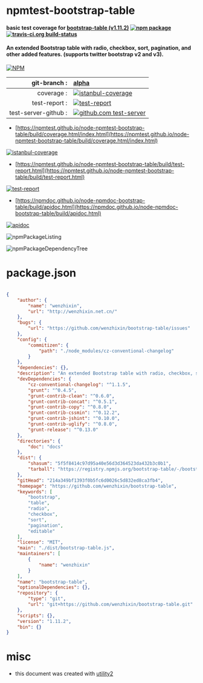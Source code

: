 # npmtest-bootstrap-table

#### basic test coverage for  [bootstrap-table (v1.11.2)](https://github.com/wenzhixin/bootstrap-table)  [![npm package](https://img.shields.io/npm/v/npmtest-bootstrap-table.svg?style=flat-square)](https://www.npmjs.org/package/npmtest-bootstrap-table) [![travis-ci.org build-status](https://api.travis-ci.org/npmtest/node-npmtest-bootstrap-table.svg)](https://travis-ci.org/npmtest/node-npmtest-bootstrap-table)

#### An extended Bootstrap table with radio, checkbox, sort, pagination, and other added features. (supports twitter bootstrap v2 and v3).

[![NPM](https://nodei.co/npm/bootstrap-table.png?downloads=true&downloadRank=true&stars=true)](https://www.npmjs.com/package/bootstrap-table)

| git-branch : | [alpha](https://github.com/npmtest/node-npmtest-bootstrap-table/tree/alpha)|
|--:|:--|
| coverage : | [![istanbul-coverage](https://npmtest.github.io/node-npmtest-bootstrap-table/build/coverage.badge.svg)](https://npmtest.github.io/node-npmtest-bootstrap-table/build/coverage.html/index.html)|
| test-report : | [![test-report](https://npmtest.github.io/node-npmtest-bootstrap-table/build/test-report.badge.svg)](https://npmtest.github.io/node-npmtest-bootstrap-table/build/test-report.html)|
| test-server-github : | [![github.com test-server](https://npmtest.github.io/node-npmtest-bootstrap-table/GitHub-Mark-32px.png)](https://npmtest.github.io/node-npmtest-bootstrap-table/build/app/index.html) | | build-artifacts : | [![build-artifacts](https://npmtest.github.io/node-npmtest-bootstrap-table/glyphicons_144_folder_open.png)](https://github.com/npmtest/node-npmtest-bootstrap-table/tree/gh-pages/build)|

- [https://npmtest.github.io/node-npmtest-bootstrap-table/build/coverage.html/index.html](https://npmtest.github.io/node-npmtest-bootstrap-table/build/coverage.html/index.html)

[![istanbul-coverage](https://npmtest.github.io/node-npmtest-bootstrap-table/build/screenCapture.buildCi.browser.%252Ftmp%252Fbuild%252Fcoverage.lib.html.png)](https://npmtest.github.io/node-npmtest-bootstrap-table/build/coverage.html/index.html)

- [https://npmtest.github.io/node-npmtest-bootstrap-table/build/test-report.html](https://npmtest.github.io/node-npmtest-bootstrap-table/build/test-report.html)

[![test-report](https://npmtest.github.io/node-npmtest-bootstrap-table/build/screenCapture.buildCi.browser.%252Ftmp%252Fbuild%252Ftest-report.html.png)](https://npmtest.github.io/node-npmtest-bootstrap-table/build/test-report.html)

- [https://npmdoc.github.io/node-npmdoc-bootstrap-table/build/apidoc.html](https://npmdoc.github.io/node-npmdoc-bootstrap-table/build/apidoc.html)

[![apidoc](https://npmdoc.github.io/node-npmdoc-bootstrap-table/build/screenCapture.buildCi.browser.%252Ftmp%252Fbuild%252Fapidoc.html.png)](https://npmdoc.github.io/node-npmdoc-bootstrap-table/build/apidoc.html)

![npmPackageListing](https://npmtest.github.io/node-npmtest-bootstrap-table/build/screenCapture.npmPackageListing.svg)

![npmPackageDependencyTree](https://npmtest.github.io/node-npmtest-bootstrap-table/build/screenCapture.npmPackageDependencyTree.svg)



# package.json

```json

{
    "author": {
        "name": "wenzhixin",
        "url": "http://wenzhixin.net.cn/"
    },
    "bugs": {
        "url": "https://github.com/wenzhixin/bootstrap-table/issues"
    },
    "config": {
        "commitizen": {
            "path": "./node_modules/cz-conventional-changelog"
        }
    },
    "dependencies": {},
    "description": "An extended Bootstrap table with radio, checkbox, sort, pagination, and other added features. (supports twitter bootstrap v2 and v3).",
    "devDependencies": {
        "cz-conventional-changelog": "^1.1.5",
        "grunt": "^0.4.5",
        "grunt-contrib-clean": "^0.6.0",
        "grunt-contrib-concat": "^0.5.1",
        "grunt-contrib-copy": "^0.8.0",
        "grunt-contrib-cssmin": "^0.12.2",
        "grunt-contrib-jshint": "^0.10.0",
        "grunt-contrib-uglify": "^0.8.0",
        "grunt-release": "^0.13.0"
    },
    "directories": {
        "doc": "docs"
    },
    "dist": {
        "shasum": "5f5f8414c97d95a40e56d3d364523da432b3c0b1",
        "tarball": "https://registry.npmjs.org/bootstrap-table/-/bootstrap-table-1.11.2.tgz"
    },
    "gitHead": "214a349bf1393f0b5fc6d0026c5d832ed8ca3fb4",
    "homepage": "https://github.com/wenzhixin/bootstrap-table",
    "keywords": [
        "bootstrap",
        "table",
        "radio",
        "checkbox",
        "sort",
        "pagination",
        "editable"
    ],
    "license": "MIT",
    "main": "./dist/bootstrap-table.js",
    "maintainers": [
        {
            "name": "wenzhixin"
        }
    ],
    "name": "bootstrap-table",
    "optionalDependencies": {},
    "repository": {
        "type": "git",
        "url": "git+https://github.com/wenzhixin/bootstrap-table.git"
    },
    "scripts": {},
    "version": "1.11.2",
    "bin": {}
}
```



# misc
- this document was created with [utility2](https://github.com/kaizhu256/node-utility2)
